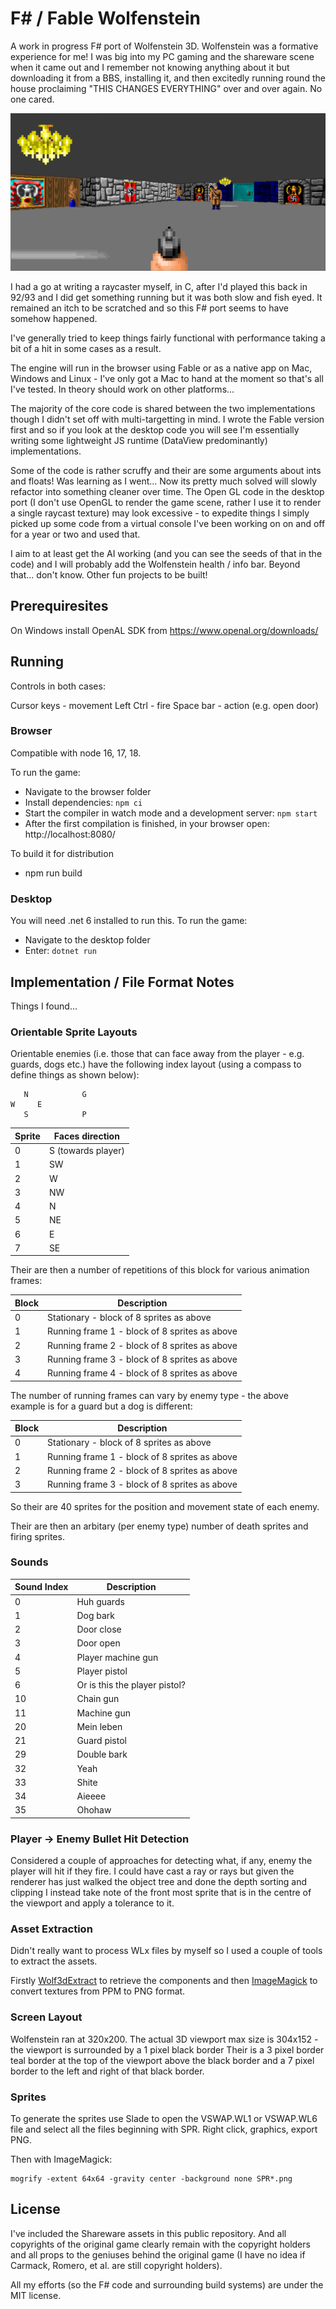 # F# / Fable Wolfenstein

A work in progress F# port of Wolfenstein 3D. Wolfenstein was a formative experience for me! I was big into my PC gaming and the shareware scene when it came out and I remember not knowing anything about it but downloading it from a BBS, installing it, and then excitedly running round the house proclaiming "THIS CHANGES EVERYTHING" over and over again. No one cared.

![Screenshot](README_screenshot.png)

I had a go at writing a raycaster myself, in C, after I'd played this back in 92/93 and I did get something running but it was both slow and fish eyed. It remained an itch to be scratched and so this F# port seems to have somehow happened.

I've generally tried to keep things fairly functional with performance taking a bit of a hit in some cases as a result.

The engine will run in the browser using Fable or as a native app on Mac, Windows and Linux - I've only got a Mac to hand at the moment so that's all I've tested. In theory should work on other platforms...

The majority of the core code is shared between the two implementations though I didn't set off with multi-targetting in mind. I wrote the Fable version first and so if you look at the desktop code you will see I'm essentially writing some lightweight JS runtime (DataView predominantly) implementations.

Some of the code is rather scruffy and their are some arguments about ints and floats! Was learning as I went... Now its pretty much solved will slowly refactor into something cleaner over time. The Open GL code in the desktop port (I don't use OpenGL to render the game scene, rather I use it to render a single raycast texture) may look excessive - to expedite things I simply picked up some code from a virtual console I've been working on on and off for a year or two and used that.

I aim to at least get the AI working (and you can see the seeds of that in the code) and I will probably add the Wolfenstein health / info bar. Beyond that... don't know. Other fun projects to be built!

## Prerequiresites

On Windows install OpenAL SDK from https://www.openal.org/downloads/

## Running

Controls in both cases:

Cursor keys - movement
Left Ctrl - fire
Space bar - action (e.g. open door)

### Browser

Compatible with node 16, 17, 18.

To run the game:

* Navigate to the browser folder
* Install dependencies: `npm ci`
* Start the compiler in watch mode and a development server: `npm start`
* After the first compilation is finished, in your browser open: http://localhost:8080/

To build it for distribution

* npm run build

### Desktop

You will need .net 6 installed to run this. To run the game:

* Navigate to the desktop folder
* Enter: `dotnet run`

## Implementation / File Format Notes

Things I found...

### Orientable Sprite Layouts

Orientable enemies (i.e. those that can face away from the player - e.g. guards, dogs etc.) have the following index layout (using a compass to define things as shown below):

       N            G
    W     E
       S            P

|Sprite| Faces direction  |
|------|------------------|
|0|S (towards player)| 
|1|SW|
|2|W|
|3|NW|
|4|N|
|5|NE|
|6|E|
|7|SE|

Their are then a number of repetitions of this block for various animation frames:

|Block| Description                                   |
|-----|-----------------------------------------------|
|0| Stationary - block of 8 sprites as above      |
|1| Running frame 1 - block of 8 sprites as above |
|2| Running frame 2 - block of 8 sprites as above |
|3| Running frame 3 - block of 8 sprites as above |
|4| Running frame 4 - block of 8 sprites as above |

The number of running frames can vary by enemy type - the above example is for a guard but a dog is different:

|Block| Description                                   |
|-----|-----------------------------------------------|
|0| Stationary - block of 8 sprites as above      |
|1| Running frame 1 - block of 8 sprites as above |
|2| Running frame 2 - block of 8 sprites as above |
|3| Running frame 3 - block of 8 sprites as above |

So their are 40 sprites for the position and movement state of each enemy.

Their are then an arbitary (per enemy type) number of death sprites and firing sprites.

### Sounds

|Sound Index|Description|
|-----------|-----------|
|0|Huh guards|
|1|Dog bark|
|2|Door close|
|3|Door open|
|4|Player machine gun|
|5|Player pistol|
|6|Or is this the player pistol?|
|10|Chain gun|
|11|Machine gun|
|20|Mein leben|
|21|Guard pistol|
|29|Double bark|
|32|Yeah|
|33|Shite|
|34|Aieeee|
|35|Ohohaw|

### Player -> Enemy Bullet Hit Detection

Considered a couple of approaches for detecting what, if any, enemy the player will hit if they fire. I could have cast a ray or rays but given the renderer has just walked the object tree and done the depth sorting and clipping I instead take note of the front most sprite that is in the centre of the viewport and apply a tolerance to it.

### Asset Extraction

Didn't really want to process WLx files by myself so I used a couple of tools to extract the assets.

Firstly [Wolf3dExtract](https://github.com/HiPhish/Wolf3DExtract) to retrieve the components and then [ImageMagick](https://imagemagick.org/) to convert textures from PPM to PNG format. 

### Screen Layout

Wolfenstein ran at 320x200.
The actual 3D viewport max size is 304x152 - the viewport is surrounded by a 1 pixel black border
Their is a 3 pixel border teal border at the top of the viewport above the black border and a 7 pixel border to the left and right of that black border.

### Sprites

To generate the sprites use Slade to open the VSWAP.WL1 or VSWAP.WL6 file and select all the files beginning with SPR. Right click, graphics, export PNG.

Then with ImageMagick:

    mogrify -extent 64x64 -gravity center -background none SPR*.png

## License

I've included the Shareware assets in this public repository. And all copyrights of the original game clearly remain with the copyright holders and all props to the geniuses behind the original game (I have no idea if Carmack, Romero, et al. are still copyright holders).

All my efforts (so the F# code and surrounding build systems) are under the MIT license.
